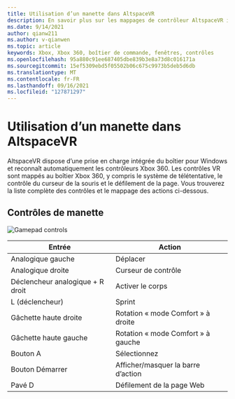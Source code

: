 ```yaml
---
title: Utilisation d’un manette dans AltspaceVR
description: En savoir plus sur les mappages de contrôleur AltspaceVR intégrés pour Xbox 360 et les contrôleurs de boîtier.
ms.date: 9/14/2021
author: qianw211
ms.author: v-qianwen
ms.topic: article
keywords: Xbox, Xbox 360, boîtier de commande, fenêtres, contrôles
ms.openlocfilehash: 95a880c91ee687405dbe839b3e8a73d8c016171a
ms.sourcegitcommit: 15ef5309ebd5f05502b06c675c9973b5deb5d6db
ms.translationtype: MT
ms.contentlocale: fr-FR
ms.lasthandoff: 09/16/2021
ms.locfileid: "127871297"
---
```

# <a name="using-a-gamepad-in-altspacevr"></a>Utilisation d’un manette dans AltspaceVR

AltspaceVR dispose d’une prise en charge intégrée du boîtier pour Windows et reconnaît automatiquement les contrôleurs Xbox 360. Les contrôles VR sont mappés au boîtier Xbox 360, y compris le système de télétentative, le contrôle du curseur de la souris et le défilement de la page. Vous trouverez la liste complète des contrôles et le mappage des actions ci-dessous.

## <a name="gamepad-controls"></a>Contrôles de manette

<img src="images/altspacevr-xbox-controls.png" alt="Gamepad controls">

| Entrée | Action |
|---|---|
| Analogique gauche | Déplacer |
| Analogique droite | Curseur de contrôle |
| Déclencheur analogique + R droit | Activer le corps |
| L (déclencheur) | Sprint |
| Gâchette haute droite | Rotation « mode Comfort » à droite |
| Gâchette haute gauche | Rotation « mode Comfort » à gauche |
| Bouton A | Sélectionnez |
| Bouton Démarrer | Afficher/masquer la barre d’action |
| Pavé D | Défilement de la page Web |